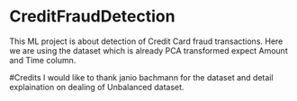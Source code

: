 # CreditFraudDetection
This ML project is about detection of Credit Card fraud transactions.
Here we are using the dataset which is already PCA transformed expect Amount and Time column.

#Credits
I would like to thank janio bachmann for the dataset and detail explaination on dealing of Unbalanced dataset.
